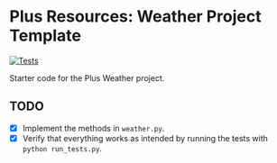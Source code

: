 # Plus Resources: Weather Project Template

[![Tests](https://github.com/SandraMCodes/weather-project/actions/workflows/tests.yml/badge.svg)](https://github.com/SandraMCodes/weather-project/actions/workflows/tests.yml)

Starter code for the Plus Weather project.

## TODO

- [x] Implement the methods in `weather.py`.
- [x] Verify that everything works as intended by running the tests with `python run_tests.py`.
